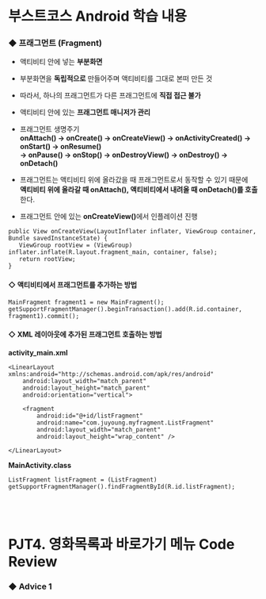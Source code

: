 # 부스트코스 Android 학습 내용

### ◆ 프래그먼트 (Fragment)
+ 액티비티 안에 넣는 <b>부분화면</b>

+ 부분화면을 <b>독립적으로</b> 만들어주며 액티비티를 그대로 본떠 만든 것

+ 따라서, 하나의 프래그먼트가 다른 프래그먼트에 <b>직접 접근 불가</b>

+ 액티비티 안에 있는 <b>프래그먼트 매니저가 관리</b>

+ 프래그먼트 생명주기<br>
<b>onAttach() → onCreate() → onCreateView() → onActivityCreated() → onStart() → onResume()<br>
→ onPause() → onStop() → onDestroyView() → onDestroy() → onDetach()</b>

+ 프래그먼트는 액티비티 위에 올라갔을 때 프래그먼트로서 동작할 수 있기 때문에<br><b>액티비티 위에 올라갈 때 onAttach(), 액티비티에서 내려올 때 onDetach()를 호출</b>한다.

+ 프래그먼트 안에 있는 <b>onCreateView()</b>에서 인플레이션 진행
```
public View onCreateView(LayoutInflater inflater, ViewGroup container, Bundle savedInstanceState) {
   ViewGroup rootView = (ViewGroup) inflater.inflate(R.layout.fragment_main, container, false);
   return rootView;
}
```

#### ◇ 액티비티에서 프래그먼트를 추가하는 방법
```
MainFragment fragment1 = new MainFragment();
getSupportFragmentManager().beginTransaction().add(R.id.container, fragment1).commit();
```

#### ◇ XML 레이아웃에 추가된 프래그먼트 호출하는 방법
<b>activity_main.xml</b><br>
```
<LinearLayout xmlns:android="http://schemas.android.com/apk/res/android"
    android:layout_width="match_parent"
    android:layout_height="match_parent"
    android:orientation="vertical">

    <fragment
        android:id="@+id/listFragment"
        android:name="com.juyoung.myfragment.ListFragment"
        android:layout_width="match_parent"
        android:layout_height="wrap_content" />

</LinearLayout>
```
<b>MainActivity.class</b>
```
ListFragment listFragment = (ListFragment) getSupportFragmentManager().findFragmentById(R.id.listFragment);
```
<br><br>
# PJT4. 영화목록과 바로가기 메뉴 Code Review
### ◆ Advice 1
